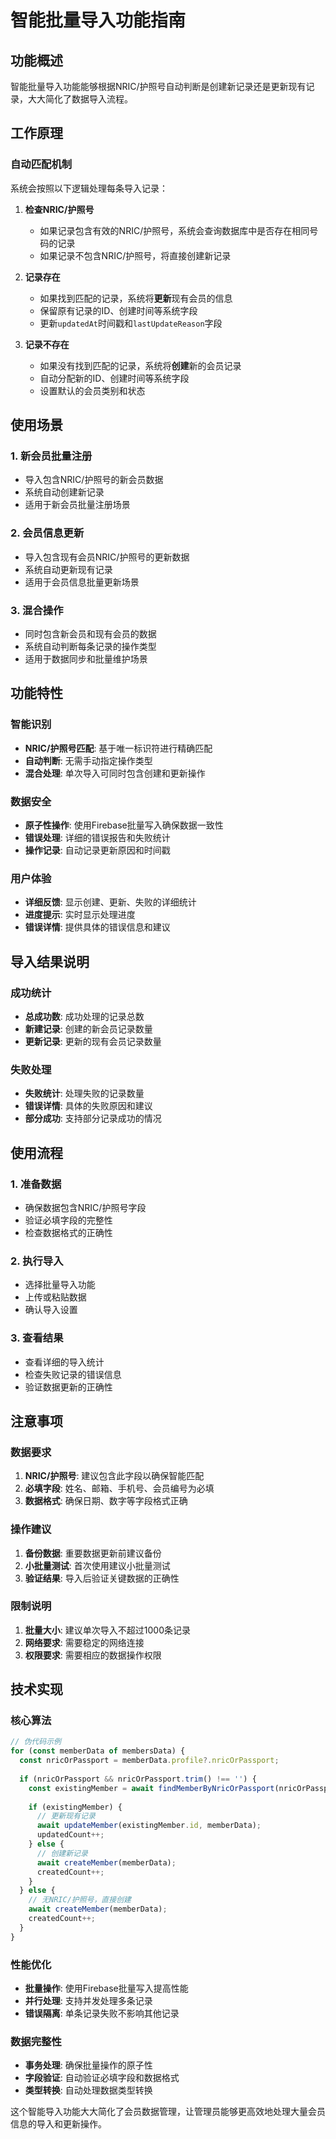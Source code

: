 # 智能批量导入功能指南

## 功能概述

智能批量导入功能能够根据NRIC/护照号自动判断是创建新记录还是更新现有记录，大大简化了数据导入流程。

## 工作原理

### 自动匹配机制
系统会按照以下逻辑处理每条导入记录：

1. **检查NRIC/护照号**
   - 如果记录包含有效的NRIC/护照号，系统会查询数据库中是否存在相同号码的记录
   - 如果记录不包含NRIC/护照号，将直接创建新记录

2. **记录存在**
   - 如果找到匹配的记录，系统将**更新**现有会员的信息
   - 保留原有记录的ID、创建时间等系统字段
   - 更新`updatedAt`时间戳和`lastUpdateReason`字段

3. **记录不存在**
   - 如果没有找到匹配的记录，系统将**创建**新的会员记录
   - 自动分配新的ID、创建时间等系统字段
   - 设置默认的会员类别和状态

## 使用场景

### 1. 新会员批量注册
- 导入包含NRIC/护照号的新会员数据
- 系统自动创建新记录
- 适用于新会员批量注册场景

### 2. 会员信息更新
- 导入包含现有会员NRIC/护照号的更新数据
- 系统自动更新现有记录
- 适用于会员信息批量更新场景

### 3. 混合操作
- 同时包含新会员和现有会员的数据
- 系统自动判断每条记录的操作类型
- 适用于数据同步和批量维护场景

## 功能特性

### 智能识别
- **NRIC/护照号匹配**: 基于唯一标识符进行精确匹配
- **自动判断**: 无需手动指定操作类型
- **混合处理**: 单次导入可同时包含创建和更新操作

### 数据安全
- **原子性操作**: 使用Firebase批量写入确保数据一致性
- **错误处理**: 详细的错误报告和失败统计
- **操作记录**: 自动记录更新原因和时间戳

### 用户体验
- **详细反馈**: 显示创建、更新、失败的详细统计
- **进度提示**: 实时显示处理进度
- **错误详情**: 提供具体的错误信息和建议

## 导入结果说明

### 成功统计
- **总成功数**: 成功处理的记录总数
- **新建记录**: 创建的新会员记录数量
- **更新记录**: 更新的现有会员记录数量

### 失败处理
- **失败统计**: 处理失败的记录数量
- **错误详情**: 具体的失败原因和建议
- **部分成功**: 支持部分记录成功的情况

## 使用流程

### 1. 准备数据
- 确保数据包含NRIC/护照号字段
- 验证必填字段的完整性
- 检查数据格式的正确性

### 2. 执行导入
- 选择批量导入功能
- 上传或粘贴数据
- 确认导入设置

### 3. 查看结果
- 查看详细的导入统计
- 检查失败记录的错误信息
- 验证数据更新的正确性

## 注意事项

### 数据要求
1. **NRIC/护照号**: 建议包含此字段以确保智能匹配
2. **必填字段**: 姓名、邮箱、手机号、会员编号为必填
3. **数据格式**: 确保日期、数字等字段格式正确

### 操作建议
1. **备份数据**: 重要数据更新前建议备份
2. **小批量测试**: 首次使用建议小批量测试
3. **验证结果**: 导入后验证关键数据的正确性

### 限制说明
1. **批量大小**: 建议单次导入不超过1000条记录
2. **网络要求**: 需要稳定的网络连接
3. **权限要求**: 需要相应的数据操作权限

## 技术实现

### 核心算法
```typescript
// 伪代码示例
for (const memberData of membersData) {
  const nricOrPassport = memberData.profile?.nricOrPassport;
  
  if (nricOrPassport && nricOrPassport.trim() !== '') {
    const existingMember = await findMemberByNricOrPassport(nricOrPassport);
    
    if (existingMember) {
      // 更新现有记录
      await updateMember(existingMember.id, memberData);
      updatedCount++;
    } else {
      // 创建新记录
      await createMember(memberData);
      createdCount++;
    }
  } else {
    // 无NRIC/护照号，直接创建
    await createMember(memberData);
    createdCount++;
  }
}
```

### 性能优化
- **批量操作**: 使用Firebase批量写入提高性能
- **并行处理**: 支持并发处理多条记录
- **错误隔离**: 单条记录失败不影响其他记录

### 数据完整性
- **事务处理**: 确保批量操作的原子性
- **字段验证**: 自动验证必填字段和数据格式
- **类型转换**: 自动处理数据类型转换

这个智能导入功能大大简化了会员数据管理，让管理员能够更高效地处理大量会员信息的导入和更新操作。
